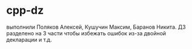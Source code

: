 # cpp-dz
выполнили Поляков Алексей, Кушучин Максим, Баранов Никита. ДЗ разделено на 3 части чтобы избежать ошибок из-за двойной декларации и т.д.
